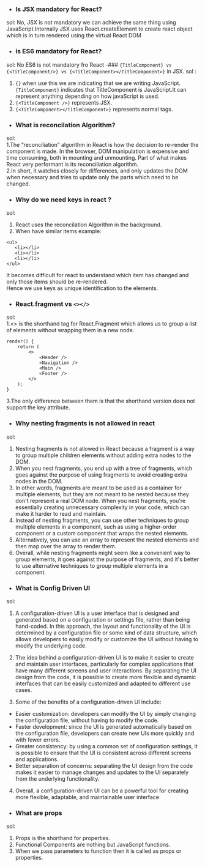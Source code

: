- ### Is JSX mandatory for React? <br/>
sol: No, JSX is not mandatory we can achieve the same thing using JavaScript.Internally JSX uses React.createElement to create react object which is in turn rendered using the virtual React DOM <br/>
- ### is ES6 mandatory for React? <br/>
sol: No ES6 is not mandatory fro React
-### ```{TitleComponent} vs {<TitleComponent/>} vs {<TitleComponent></TitleComponent>}``` in JSX.
sol : <br/>
1. ```{}``` when use this we are indicating that we are writing JavaScript.```{TitleComponent}``` indicates that TitleComponent is JavaScript.It can represent anything depending on how javaScript is used.<br/>
2. ```{<TitleComponent />}``` represents JSX.<br/>
3. ```{<TitleComponent></TitleComponent>}``` represents normal tags.<br/>
- ### What is reconcilation Algorithm? <br/>
sol: <br/>
1.The “reconciliation” algorithm in React is how the decision to re-render the component is made. In the browser, DOM manipulation is expensive and time consuming, both in mounting and unmounting. Part of what makes React very performant is its reconciliation algorithm.<br/>
2.In short, it watches closely for differences, and only updates the DOM when necessary and tries to update only the parts which need to be changed.<br/>
- ### Why do we need keys in react ? <br/>
sol:<br/>
1. React uses the reconcilation Algorithm  in the background.<br/>
2. When have similar items example: <br/>

 ```
<ul>
    <li></li>
    <li></li>
    <li></li>
</ul>
```

It becomes difficult for react to understand which item has changed and only those items should be re-rendered.<br/>
Hence we use keys as unique identification to the elements.<br/>
- ### React.fragment vs ```<></>```
sol: <br/>
1.<> is the shorthand tag for React.Fragment which allows us to group a list of elements without wrapping them in a new node.<br/>
```
render() {
    return (
        <>
            <Header />
            <Navigation />
            <Main />
            <Footer />
        </>
    );
}
```
3.The only difference between them is that the shorthand version does not support the key attribute.<br/>
- ### Why nesting fragments is not allowed in react 
sol: <br/>
1. Nesting fragments is not allowed in React because a fragment is a way to group multiple children elements without adding extra nodes to the DOM.<br/>
2. When you nest fragments, you end up with a tree of fragments, which goes against the purpose of using fragments to avoid creating extra nodes in the DOM.<br/>
3. In other words, fragments are meant to be used as a container for multiple elements, but they are not meant to be nested because they don't represent a real DOM node. When you nest fragments, you're essentially creating unnecessary complexity in your code, which can make it harder to read and maintain.<br/>
4. Instead of nesting fragments, you can use other techniques to group multiple elements in a component, such as using a higher-order component or a custom component that wraps the nested elements. <br/>
5. Alternatively, you can use an array to represent the nested elements and then map over the array to render them.<br/>
6. Overall, while nesting fragments might seem like a convenient way to group elements, it goes against the purpose of fragments, and it's better to use alternative techniques to group multiple elements in a component.<br/>
- ### What is Config Driven UI
sol:
1. A configuration-driven UI is a user interface that is designed and generated based on a configuration or settings file, rather than being hand-coded. In this approach, the layout and functionality of the UI is determined by a configuration file or some kind of data structure, which allows developers to easily modify or customize the UI without having to modify the underlying code.<br/>
2. The idea behind a configuration-driven UI is to make it easier to create and maintain user interfaces, particularly for complex applications that have many different screens and user interactions. By separating the UI design from the code, it is possible to create more flexible and dynamic interfaces that can be easily customized and adapted to different use cases. <br/>

3. Some of the benefits of a configuration-driven UI include: <br/>

 - Easier customization: developers can modify the UI by simply changing the configuration file, without having to modify the code.<br/>
 - Faster development: since the UI is generated automatically based on the configuration file, developers can create new UIs more quickly and with fewer errors.<br/>
 -  Greater consistency: by using a common set of configuration settings, it is possible to ensure that the UI is consistent across different screens and applications.<br/>
  - Better separation of concerns: separating the UI design from the code makes it easier to manage changes and updates to the UI separately from the underlying functionality.<br/>
4.  Overall, a configuration-driven UI can be a powerful tool for creating more flexible, adaptable, and maintainable user interface <br/>
- ### What are props
sol: <br/>
1. Props is the shorthand for properties.<br/>
2. Functional Components are nothing but JavaScript functions.<br/>
3. When we pass parameters to function then it is called as props or properties. <br/>

